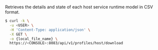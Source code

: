 Retrieves the details and state of each host service runtime model in CSV format.

```bash
$ curl -k \
  -u <USER> \
  -H 'Content-Type: application/json' \
  -X GET \
  -o {local_file_name} \
  https://<CONSOLE>:8083/api/v1/profiles/host/download
```
